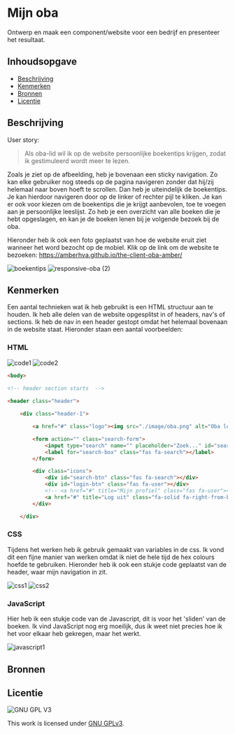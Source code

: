 # Mijn oba
Ontwerp en maak een component/website voor een bedrijf en presenteer het resultaat.

## Inhoudsopgave

  * [Beschrijving](#beschrijving)
  * [Kenmerken](#kenmerken)
  * [Bronnen](#bronnen)
  * [Licentie](#licentie)

## Beschrijving
User story:
> Als oba-lid wil ik op de website persoonlijke boekentips krijgen, zodat ik gestimuleerd wordt meer te lezen.

Zoals je ziet op de afbeelding, heb je bovenaan een sticky navigation. Zo kan elke gebruiker nog steeds op de pagina navigeren zonder dat hij/zij helemaal naar boven hoeft te scrollen. Dan heb je uiteindelijk de boekentips. Je kan hierdoor navigeren door op de linker of rechter pijl te kliken. Je kan er ook voor kiezen om de boekentips die je krijgt aanbevolen, toe te voegen aan je persoonlijke leeslijst. Zo heb je een overzicht van alle boeken die je hebt opgeslagen, en kan je de boeken lenen bij je volgende bezoek bij de oba. 

Hieronder heb ik ook een foto geplaatst van hoe de website eruit ziet wanneer het word bezocht op de mobiel. Klik op de link om de website te bezoeken:
https://amberhva.github.io/the-client-oba-amber/

![boekentips](https://user-images.githubusercontent.com/112861033/195666128-cb4fe13c-f935-4171-8d29-0acb5a9a5fa2.jpg)
![responsive-oba (2)](https://user-images.githubusercontent.com/112861033/195671724-c123c54f-2385-455e-bf5c-fd35beeccc04.png)

## Kenmerken
Een aantal technieken wat ik heb gebruikt is een HTML structuur aan te houden. Ik heb alle delen van de website opgesplitst in of headers, nav's of sections. Ik heb de nav in een header gestopt omdat het helemaal bovenaan in de website staat. Hieronder staan een aantal voorbeelden:

### HTML
![code1](https://user-images.githubusercontent.com/112861033/195675237-25442e95-d426-4244-a1b8-78d19157d081.jpg)
![code2](https://user-images.githubusercontent.com/112861033/195676156-07014337-3f95-41e4-a21c-9faea64abee8.jpg)

```html
<body>
    
<!-- header section starts  -->

<header class="header">

    <div class="header-1">

        <a href="#" class="logo"><img src="./image/oba.png" alt="Oba logo" width="100px"></a>

        <form action="" class="search-form">
            <input type="search" name="" placeholder="Zoek..." id="search-box">
            <label for="search-box" class="fas fa-search"></label>
        </form>

        <div class="icons">
            <div id="search-btn" class="fas fa-search"></div>
            <div id="login-btn" class="fas fa-user"></div>
            <!-- <a href="#" title="Mijn profiel" class="fas fa-user"></a> -->
            <a href="#" title="Log uit" class="fa-solid fa-right-from-bracket"></a>
        </div>

    </div>
```

### CSS
Tijdens het werken heb ik gebruik gemaakt van variables in de css. Ik vond dit een fijne manier van werken omdat ik niet de hele tijd de hex colours hoefde te gebruiken. Hieronder heb ik ook een stukje code geplaatst van de header, waar mijn navigation in zit.

![css1](https://user-images.githubusercontent.com/112861033/195682090-484caee0-9ed3-4e8d-89d3-013cd145f59c.jpg)
![css2](https://user-images.githubusercontent.com/112861033/195687227-cfe7601f-8ca3-413f-8d14-f763c2f6a4af.jpg)

### JavaScript
Hier heb ik een stukje code van de Javascript, dit is voor het 'sliden' van de boeken. 
Ik vind JavaScript nog erg moeilijk, dus ik weet niet precies hoe ik het voor elkaar heb gekregen, maar het werkt.

![javascript1](https://user-images.githubusercontent.com/112861033/195677680-5ac257b7-539f-420f-bea6-5e59a2242b7b.jpg)

## Bronnen

## Licentie

![GNU GPL V3](https://www.gnu.org/graphics/gplv3-127x51.png)

This work is licensed under [GNU GPLv3](./LICENSE).
